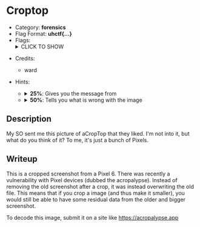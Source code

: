 # Croptop

* Category: **forensics**
* Flag Format: **uhctf{...}**
* Flags: <details><summary>CLICK TO SHOW</summary><ul><ul>
<li>static: <code>uhctf{iftheywerecheatingthiswouldbeamessagefromasidepartner-d4bedc}</code></li>
</ul></ul></details>

<!-- Only enter people's first name in lowercase, it will be changed later -->
* Credits:
    * ward

* Hints: <ul><ul>
<li><details>
    <summary><strong>25%</strong>: Gives you the message from </summary>
    Sent from my Pixel 6
</details></li>
<li><details>
    <summary><strong>50%</strong>: Tells you what is wrong with the image</summary>
    Sent from my Pixel 6
</details></li>
</ul></ul>

## Description
My SO sent me this picture of aCropTop that they liked. I'm not into it, but what do you think of it? To me, it's just a bunch of Pixels.

## Writeup

This is a cropped screenshot from a Pixel 6. There was recently a vulnerability with Pixel devices (dubbed the acropalypse). Instead of removing the old screenshot after a crop, it was instead overwriting the old file. This means that if you crop a image (and thus make it smaller), you would still be able to have some residual data from the older and bigger screenshot.

To decode this image, submit it on a site like https://acropalypse.app

